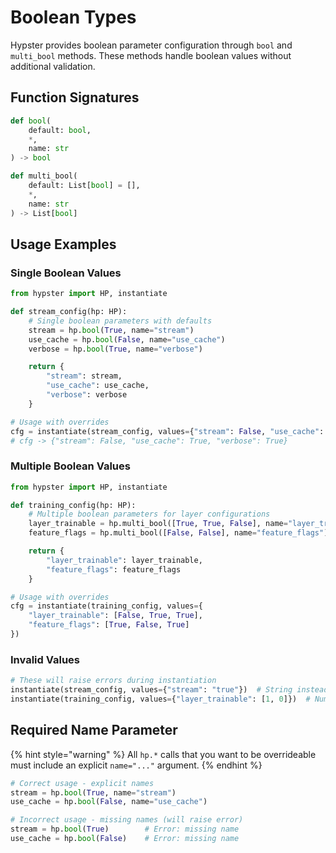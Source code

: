# Boolean Types

Hypster provides boolean parameter configuration through `bool` and `multi_bool` methods. These methods handle boolean values without additional validation.

## Function Signatures

```python
def bool(
    default: bool,
    *,
    name: str
) -> bool

def multi_bool(
    default: List[bool] = [],
    *,
    name: str
) -> List[bool]
```

## Usage Examples

### Single Boolean Values

```python
from hypster import HP, instantiate

def stream_config(hp: HP):
    # Single boolean parameters with defaults
    stream = hp.bool(True, name="stream")
    use_cache = hp.bool(False, name="use_cache")
    verbose = hp.bool(True, name="verbose")

    return {
        "stream": stream,
        "use_cache": use_cache,
        "verbose": verbose
    }

# Usage with overrides
cfg = instantiate(stream_config, values={"stream": False, "use_cache": True})
# cfg -> {"stream": False, "use_cache": True, "verbose": True}
```

### Multiple Boolean Values

```python
from hypster import HP, instantiate

def training_config(hp: HP):
    # Multiple boolean parameters for layer configurations
    layer_trainable = hp.multi_bool([True, True, False], name="layer_trainable")
    feature_flags = hp.multi_bool([False, False], name="feature_flags")

    return {
        "layer_trainable": layer_trainable,
        "feature_flags": feature_flags
    }

# Usage with overrides
cfg = instantiate(training_config, values={
    "layer_trainable": [False, True, True],
    "feature_flags": [True, False, True]
})
```

### Invalid Values

```python
# These will raise errors during instantiation
instantiate(stream_config, values={"stream": "true"})  # String instead of boolean
instantiate(training_config, values={"layer_trainable": [1, 0]})  # Numbers instead of booleans
```

## Required Name Parameter

{% hint style="warning" %}
All `hp.*` calls that you want to be overrideable must include an explicit `name="..."` argument.
{% endhint %}

```python
# Correct usage - explicit names
stream = hp.bool(True, name="stream")
use_cache = hp.bool(False, name="use_cache")

# Incorrect usage - missing names (will raise error)
stream = hp.bool(True)        # Error: missing name
use_cache = hp.bool(False)    # Error: missing name
```
